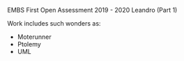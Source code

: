 EMBS First Open Assessment
2019 - 2020
Leandro (Part 1)

Work includes such wonders as:
* Moterunner
* Ptolemy
* UML


